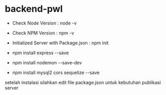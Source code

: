 # backend-pwl

- Check Node Version : node -v
- Check NPM Version : npm -v
- Initialized Server with Package.json : npm init

- npm install express --save
- npm install nodemon --save-dev
- npm install mysql2 cors sequelize --save

setelah instalasi silahkan edit file package.json untuk kebutuhan publikasi server
